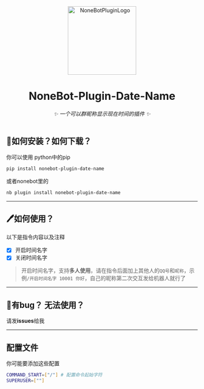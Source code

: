 <div align="center">
  <a href="https://v2.nonebot.dev/store"><img src="https://github.com/A-kirami/nonebot-plugin-template/blob/resources/nbp_logo.png" width="180" height="180" alt="NoneBotPluginLogo"></a>

# NoneBot-Plugin-Date-Name
_✨ 一个可以群昵称显示现在时间的插件 ✨_
    <br></br>
</div>

## 🚀如何安装？如何下载？
你可以使用 python中的pip
```bash
pip install nonebot-plugin-date-name
```

或者nonebot里的
```bash
nb plugin install nonebot-plugin-date-name
```

---
## 🖊如何使用？
以下是指令内容以及注释

- [x] 开启时间名字
- [x] 关闭时间名字

>开启时间名字，支持**多人使用**，请在指令后面加上其他人的`QQ号`和`昵称`，示例`/开启时间名字 10001 你好`，自己的昵称第二次交互发给机器人就行了

---
## 🧑有bug？ 无法使用？
请发**issues**给我

---
## 配置文件

你可能要添加这些配置

```bash
COMMAND_START=["/"] # 配置命令起始字符
SUPERUSER=[""]
```
